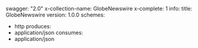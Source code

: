 swagger: "2.0"
x-collection-name: GlobeNewswire
x-complete: 1
info:
  title: GlobeNewswire
  version: 1.0.0
schemes:
- http
produces:
- application/json
consumes:
- application/json
